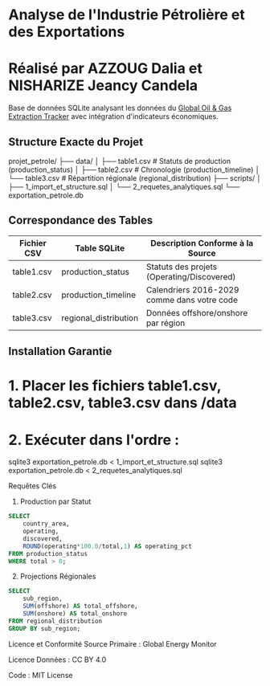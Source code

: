 # Analyse de l'Industrie Pétrolière et des Exportations

# Réalisé par AZZOUG Dalia et NISHARIZE Jeancy Candela

Base de données SQLite analysant les données du [Global Oil & Gas Extraction Tracker](https://globalenergymonitor.org/projects/global-oil-gas-extraction-tracker/summary-tables/) avec intégration d'indicateurs économiques.

## Structure Exacte du Projet
projet_petrole/
├── data/
│ ├── table1.csv # Statuts de production (production_status)
│ ├── table2.csv # Chronologie (production_timeline)
│ └── table3.csv # Répartition régionale (regional_distribution)
├── scripts/
│ ├── 1_import_et_structure.sql 
│ └── 2_requetes_analytiques.sql 
└── exportation_petrole.db


## Correspondance des Tables

| Fichier CSV | Table SQLite         | Description Conforme à la Source |
|-------------|----------------------|----------------------------------|
| table1.csv  | production_status    | Statuts des projets (Operating/Discovered) |
| table2.csv  | production_timeline  | Calendriers 2016-2029 comme dans votre code |
| table3.csv  | regional_distribution| Données offshore/onshore par région |

## Installation Garantie

# 1. Placer les fichiers table1.csv, table2.csv, table3.csv dans /data
# 2. Exécuter dans l'ordre :

sqlite3 exportation_petrole.db < 1_import_et_structure.sql
sqlite3 exportation_petrole.db < 2_requetes_analytiques.sql

Requêtes Clés 
1. Production par Statut
```sql
SELECT 
    country_area,
    operating,
    discovered,
    ROUND(operating*100.0/total,1) AS operating_pct
FROM production_status
WHERE total > 0;
```
2. Projections Régionales
```sql
SELECT 
    sub_region,
    SUM(offshore) AS total_offshore,
    SUM(onshore) AS total_onshore
FROM regional_distribution
GROUP BY sub_region;
```

Licence et Conformité
Source Primaire : Global Energy Monitor

Licence Données : CC BY 4.0

Code : MIT License
